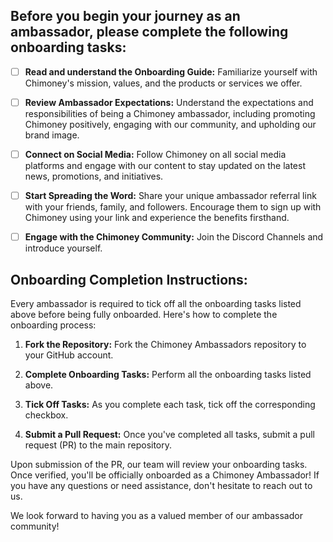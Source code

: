 ## Before you begin your journey as an ambassador, please complete the following onboarding tasks:

- [ ] **Read and understand the Onboarding Guide:** Familiarize yourself with Chimoney's mission, values, and the products or services we offer.

- [ ] **Review Ambassador Expectations:** Understand the expectations and responsibilities of being a Chimoney ambassador, including promoting Chimoney positively, engaging with our community, and upholding our brand image.

- [ ] **Connect on Social Media:** Follow Chimoney on all social media platforms and engage with our content to stay updated on the latest news, promotions, and initiatives.

- [ ] **Start Spreading the Word:** Share your unique ambassador referral link with your friends, family, and followers. Encourage them to sign up with Chimoney using your link and experience the benefits firsthand.

- [ ] **Engage with the Chimoney Community:** Join the Discord Channels and introduce yourself. 


## Onboarding Completion Instructions:

Every ambassador is required to tick off all the onboarding tasks listed above before being fully onboarded. Here's how to complete the onboarding process:

1. **Fork the Repository:** Fork the Chimoney Ambassadors repository to your GitHub account.

2. **Complete Onboarding Tasks:** Perform all the onboarding tasks listed above.

3. **Tick Off Tasks:** As you complete each task, tick off the corresponding checkbox.

4. **Submit a Pull Request:** Once you've completed all tasks, submit a pull request (PR) to the main repository.

Upon submission of the PR, our team will review your onboarding tasks. Once verified, you'll be officially onboarded as a Chimoney Ambassador! If you have any questions or need assistance, don't hesitate to reach out to us.

We look forward to having you as a valued member of our ambassador community!
